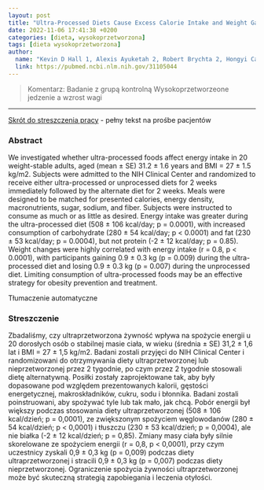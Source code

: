 ```yaml
---
layout: post
title: "Ultra-Processed Diets Cause Excess Calorie Intake and Weight Gain: An Inpatient Randomized Controlled Trial of Ad Libitum Food Intake"
date: 2022-11-06 17:41:38 +0200
categories: [dieta, wysokoprzetworzona]
tags: [dieta wysokoprzetworzona]
author:
  name: "Kevin D Hall 1, Alexis Ayuketah 2, Robert Brychta 2, Hongyi Cai 2, Thomas Cassimatis 2, Kong Y Chen 2, Stephanie T Chung 2, Elise Costa 2, Amber Courville 3, Valerie Darcey 2, Laura A Fletcher 2, Ciaran G Forde 4, Ahmed M Gharib 2, Juen Guo 2, Rebecca Howard 2, Paule V Joseph 5, Suzanne McGehee 2, Ronald Ouwerkerk 2, Klaudia Raisinger 3, Irene Rozga 2, Michael Stagliano 2, Mary Walter 2, Peter J Walter 2, Shanna Yang 3, Megan Zhou 2" 
  link: https://pubmed.ncbi.nlm.nih.gov/31105044
---
```

> Komentarz: Badanie z grupą kontrolną
> Wysokoprzetworzeone jedzenie a wzrost wagi

<hr>


[Skrót do streszczenia pracy](https://pubmed.ncbi.nlm.nih.gov/31105044/) - pełny tekst na prośbe pacjentów

### Abstract
We investigated whether ultra-processed foods affect energy intake in 20 weight-stable adults, aged (mean ± SE) 31.2 ± 1.6 years and BMI = 27 ± 1.5 kg/m2. Subjects were admitted to the NIH Clinical Center and randomized to receive either ultra-processed or unprocessed diets for 2 weeks immediately followed by the alternate diet for 2 weeks. Meals were designed to be matched for presented calories, energy density, macronutrients, sugar, sodium, and fiber. Subjects were instructed to consume as much or as little as desired. Energy intake was greater during the ultra-processed diet (508 ± 106 kcal/day; p = 0.0001), with increased consumption of carbohydrate (280 ± 54 kcal/day; p < 0.0001) and fat (230 ± 53 kcal/day; p = 0.0004), but not protein (-2 ± 12 kcal/day; p = 0.85). Weight changes were highly correlated with energy intake (r = 0.8, p < 0.0001), with participants gaining 0.9 ± 0.3 kg (p = 0.009) during the ultra-processed diet and losing 0.9 ± 0.3 kg (p = 0.007) during the unprocessed diet. Limiting consumption of ultra-processed foods may be an effective strategy for obesity prevention and treatment.


Tłumaczenie automatyczne
### Streszczenie
Zbadaliśmy, czy ultraprzetworzona żywność wpływa na spożycie energii u 20 dorosłych osób o stabilnej masie ciała, w wieku (średnia ± SE) 31,2 ± 1,6 lat i BMI = 27 ± 1,5 kg/m2. Badani zostali przyjęci do NIH Clinical Center i randomizowani do otrzymywania diety ultraprzetworzonej lub nieprzetworzonej przez 2 tygodnie, po czym przez 2 tygodnie stosowali dietę alternatywną. Posiłki zostały zaprojektowane tak, aby były dopasowane pod względem prezentowanych kalorii, gęstości energetycznej, makroskładników, cukru, sodu i błonnika. Badani zostali poinstruowani, aby spożywać tyle lub tak mało, jak chcą. Pobór energii był większy podczas stosowania diety ultraprzetworzonej (508 ± 106 kcal/dzień; p = 0,0001), ze zwiększonym spożyciem węglowodanów (280 ± 54 kcal/dzień; p < 0,0001) i tłuszczu (230 ± 53 kcal/dzień; p = 0,0004), ale nie białka (-2 ± 12 kcal/dzień; p = 0,85). Zmiany masy ciała były silnie skorelowane ze spożyciem energii (r = 0,8, p < 0,0001), przy czym uczestnicy zyskali 0,9 ± 0,3 kg (p = 0,009) podczas diety ultraprzetworzonej i stracili 0,9 ± 0,3 kg (p = 0,007) podczas diety nieprzetworzonej. Ograniczenie spożycia żywności ultraprzetworzonej może być skuteczną strategią zapobiegania i leczenia otyłości.
